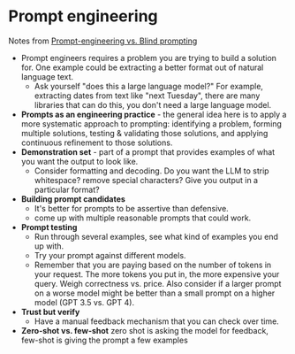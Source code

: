 # Prompt engineering 

Notes from [Prompt-engineering vs. Blind prompting](https://mitchellh.com/writing/prompt-engineering-vs-blind-prompting)

- Prompt engineers requires a problem you are trying to build a solution for. One example could be extracting a better format out of natural language text. 
    - Ask yourself "does this a large language model?" For example, extracting dates from text like "next Tuesday", there are many libraries that can do this, you don't need a large language model. 
- **Prompts as an engineering practice** - the general idea here is to apply a more systematic approach to prompting: identifying a problem, forming multiple solutions, testing & validating those solutions, and applying continuous refinement to those solutions. 
- **Demonstration set** - part of a prompt that provides examples of what you want the output to look like. 
    - Consider formatting and decoding. Do you want the LLM to strip whitespace? remove special characters? Give you output in a particular format? 
- **Building prompt candidates**
    - It's better for prompts to be assertive than defensive. 
    - come up with multiple reasonable prompts that could work. 
- **Prompt testing**
    - Run through several examples, see what kind of examples you end up with. 
    - Try your prompt against different models. 
    - Remember that you are paying based on the number of tokens in your request. The more tokens you put in, the more expensive your query. Weigh correctness vs. price. Also consider if a larger prompt on a worse model might be better than a small prompt on a higher model (GPT 3.5 vs. GPT 4).
- **Trust but verify**
    - Have a manual feedback mechanism that you can check over time. 
- **Zero-shot vs. few-shot** zero shot is asking the model for feedback, few-shot is giving the prompt a few examples 


